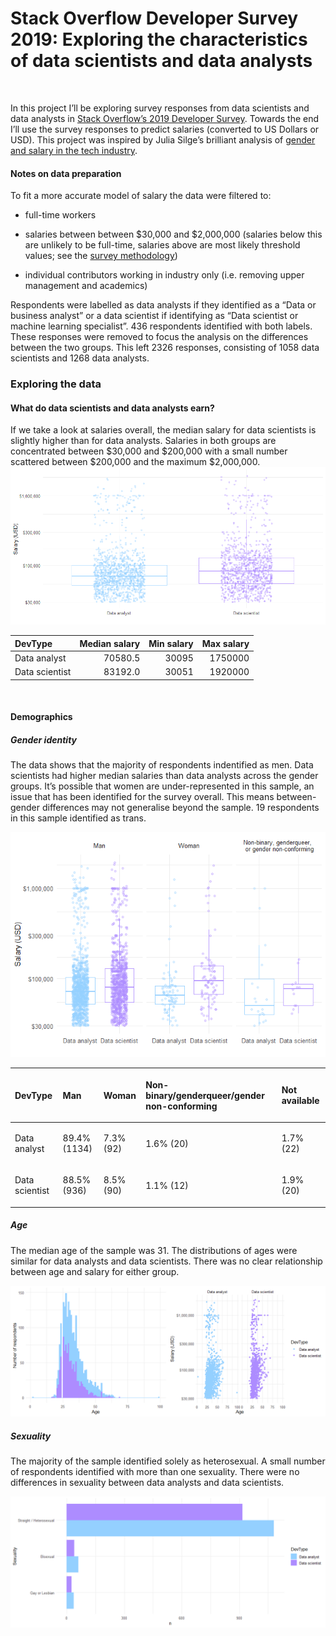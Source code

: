 Stack Overflow Developer Survey 2019: Exploring the characteristics of
data scientists and data analysts
================

<br>

In this project I’ll be exploring survey responses from data scientists
and data analysts in [Stack Overflow’s 2019 Developer
Survey](https://insights.stackoverflow.com/survey/2019#overview).
Towards the end I’ll use the survey responses to predict salaries
(converted to US Dollars or USD). This project was inspired by Julia
Silge’s brilliant analysis of [gender and salary in the tech
industry](https://juliasilge.com/blog/salary-gender/).

#### Notes on data preparation

To fit a more accurate model of salary the data were filtered to:

  - full-time workers

  - salaries between between $30,000 and $2,000,000 (salaries below this
    are unlikely to be full-time, salaries above are most likely
    threshold values; see the [survey
    methodology](https://insights.stackoverflow.com/survey/2019#methodology))

  - individual contributors working in industry only (i.e. removing
    upper management and academics)

Respondents were labelled as data analysts if they identified as a “Data
or business analyst” or a data scientist if identifying as “Data
scientist or machine learning specialist”. 436 respondents identified
with both labels. These responses were removed to focus the analysis on
the differences between the two groups. This left 2326 responses,
consisting of 1058 data scientists and 1268 data analysts.

### Exploring the data

#### What do data scientists and data analysts earn?

If we take a look at salaries overall, the median salary for data
scientists is slightly higher than for data analysts. Salaries in both
groups are concentrated between $30,000 and $200,000 with a small number
scattered between $200,000 and the maximum $2,000,000.
![](README_files/figure-gfm/unnamed-chunk-3-1.png)<!-- -->

| DevType        | Median salary | Min salary | Max salary |
| :------------- | ------------: | ---------: | ---------: |
| Data analyst   |       70580.5 |      30095 |    1750000 |
| Data scientist |       83192.0 |      30051 |    1920000 |

<br>

#### Demographics

##### Gender identity

The data shows that the majority of respondents indentified as men. Data
scientists had higher median salaries than data analysts across the
gender groups. It’s possible that women are under-represented in this
sample, an issue that has been identified for the survey overall. This
means between-gender differences may not generalise beyond the sample.
19 respondents in this sample identified as trans.

![](README_files/figure-gfm/unnamed-chunk-5-1.png)<!-- -->

<table>

<thead>

<tr>

<th style="text-align:left;">

DevType

</th>

<th style="text-align:left;">

Man

</th>

<th style="text-align:left;">

Woman

</th>

<th style="text-align:left;">

Non-binary/genderqueer/gender non-conforming

</th>

<th style="text-align:left;">

Not available

</th>

</tr>

</thead>

<tbody>

<tr>

<td style="text-align:left;">

Data analyst

</td>

<td style="text-align:left;">

89.4% (1134)

</td>

<td style="text-align:left;">

7.3% (92)

</td>

<td style="text-align:left;">

1.6% (20)

</td>

<td style="text-align:left;">

1.7% (22)

</td>

</tr>

<tr>

<td style="text-align:left;">

Data scientist

</td>

<td style="text-align:left;">

88.5% (936)

</td>

<td style="text-align:left;">

8.5% (90)

</td>

<td style="text-align:left;">

1.1% (12)

</td>

<td style="text-align:left;">

1.9% (20)

</td>

</tr>

</tbody>

</table>

##### Age

The median age of the sample was 31. The distributions of ages were
similar for data analysts and data scientists. There was no clear
relationship between age and salary for either group.

![](README_files/figure-gfm/unnamed-chunk-6-1.png)<!-- -->

##### Sexuality

The majority of the sample identified solely as heterosexual. A small
number of respondents identified with more than one sexuality. There
were no differences in sexuality between data analysts and data
scientists.

![](README_files/figure-gfm/unnamed-chunk-7-1.png)<!-- -->
